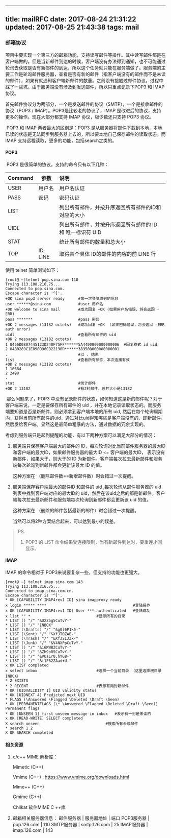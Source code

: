 
---
title: mailRFC
date: 2017-08-24 21:31:22
updated: 2017-08-25 21:43:38
tags: mail
---
	
<!-- toc --><!-- more -->

### 邮箱协议

​	项目中要实现一个第三方的邮箱功能，支持读写邮件等操作。其中读写邮件都是在客户端做的，但是当新邮件到达的时候，客户端没有办法得到通知，也不可能通过轮询去获取是否有新邮件的到达，所以这个任务就只能在服务端做了。服务端的主要工作是轮询邮件服务器，查看是否有新的邮件（指客户端没有的邮件而不是未读的邮件），如果有就通知客户端新邮件的数量。之前没有接触过邮件协议，过程中踩了一些坑。由于服务端没有涉及到发送邮件，所以只重点记录下POP3 和 IMAP 协议。

​	首先邮件协议分为两部分，一个是发送邮件的协议（SMTP），一个是接收邮件的协议（POP3 / IMAP）。POP3是比较老的协议了，IMAP 是改进后的协议，支持更多的操作。现在大部分都支持 IMAP 协议，极少数还只支持 POP3 协议。

​	POP3 和 IMAP 两者最大的区别是：POP3 是从服务器将邮件下载到本地，本地已读的状态是无法同步到服务器上去的，所以要本地自己保存邮件的读取状态。而 IMAP 支持远程读取，更多的功能，包括search之类的。

#### POP3

​	POP3 是很简单的协议。支持的命令只有以下几种：

| Command | 参数       | 说明                                |
| ------- | -------- | :-------------------------------- |
| USER    | 用户名      | 用户名认证                             |
| PASS    | 密码       | 密码认证                              |
| LIST    |          | 列出所有邮件，并按升序返回所有邮件的ID和对应的大小        |
| UIDL    |          | 列出所有邮件，并按升序返回所有邮件的 ID 和 唯一标识符 UID |
| STAT    |          | 统计所有邮件的数量和总大小                     |
| TOP     | ID  LINE | 取得某个具体 ID的邮件的内容的前 LINE 行          |

使用 telnet 简单测试如下：

```shell
[root@ ~]telnet pop.sina.com 110
Trying 113.108.216.75...
Connected to pop.sina.com.
Escape character is '^]'.
+OK sina pop3 server ready      #第一次登陆收到的信息
user ******@sina.com			#user 用户名
+OK welcome to sina mail		#成功回复 +OK (如果用户名错误，将会返回 -ERR)
pass *******					#pass 密码
+OK 2 messages (13182 octets)	#成功回复 +OK  (如果密码错误，将会返回 -ERR auth error)
uidl							#查看所有邮件的 uid
+OK 2 messages (13182 octets)
1 0466D0807445123D248F75FF******5A4400000000000006	#回复格式 id uid
2 04B0289C1E890D96C922190D******389500000000000001
.								#以 . 结束
list							#查看所有邮件，本次连接有效
+OK 2 messages (13182 octets)
1 10684
2 2498
.
stat							#统计邮件
+OK 2 13182						#有2封邮件，总共大小是13182
```

​	那么问题来了，POP3 中没有记录邮件的状态，如何知道这是新的邮件呢？对于客户端来说，一定是要保存所有邮件的 uid ，并在本地记录读取状态的。而服务端要知道是否是新邮件，则必须拿到客户端本地的所有 uid, 然后在每个轮询周期内，获得当前所有邮件的uid，通过对比uid得知哪些是客户端没有的，即新邮件，然后发给客户端。显然这是最简单粗暴的方法，通过数据的冗余实现的。

​	考虑到服务端只是起到提醒的功能，有以下两种方案可以满足大部分的情况：

 1.  服务端只保存客户端最大的邮件的 ID，每次轮询对比当前邮件服务器的最大ID 和客户端的最大ID，如果邮件服务器的最大ID <= 客户端的最大ID， 表示没有新邮件，如果大于，则大于的 ID 为新邮件。客户端每次拉去最新邮件和服务端每次轮询到新邮件都会更新该最大 ID 的值。

     这种方案在 （删除邮件数==新增邮件数）时会错过一次提醒。

2. 服务端保存客户端最大的邮件ID 和邮件的 uid ,每次轮询从邮件服务器的 uid 列表中找到客户端对应的最大ID的 uid，然后在该uid之后的都是新邮件。客户端每次拉去最新邮件和服务端每次轮询到新邮件都会更新该 uid 的值。

   这种方案在 （删除的邮件包括最新的邮件）时会错过一次提醒。

   当然可以将2种方案结合起来，可以达到最小的误差。

> PS.
>
> 1. POP3 的 LIST 命令结果受连接限制，当有新邮件到达时，要重连才回显示。

#### IMAP

IMAP 的命令相对于 POP3来说要复杂一些，但支持的功能也更强大。

```shell
[root@ ~] telnet imap.sina.com 143 
Trying 113.108.216.75...
Connected to imap.sina.com.cn.
Escape character is '^]'.
* OK [CAPABILITY IMAP4rev1 ID] sina imapproxy ready
x login ***** ****										#登陆操作
x OK [CAPABILITY IMAP4rev1 ID] User *** authenticated   #登陆成功
x list "" *								#显示所有的目录
* LIST () "/" "&UXZbg5CuTvY-"
* LIST () "/" "INBOX"
* LIST (\Drafts) "/" "&g0l6P1k5-"
* LIST (\Sent) "/" "&XfJT0ZAB-"
* LIST (\Trash) "/" "&XfJSIJZk-"
* LIST (\Junk) "/" "&V4NXPpCuTvY-"
* LIST () "/" "&i6KWBZCuTvY-"
* LIST () "/" "&Zh9oB5CuTvY-"
* LIST () "/" "&VUaLr0,hYG8-"
* LIST () "/" "&f1F62ZAad+U-"
x OK LIST completed
x select inbox							#选择一个当前目录 （这里选择根目录INBOX）
* 2 EXISTS
* 2 RECENT								#表示有两封新邮件
* OK [UIDVALIDITY 1] UID validity status
* OK [UIDNEXT 4] Predicted next UID
* FLAGS (\Answered \Flagged \Deleted \Draft \Seen)
* OK [PERMANENTFLAGS (\* \Answered \Flagged \Deleted \Draft \Seen)] Permanent flags
* OK [UNSEEN 1] first unseen message in inbox   #表示有一封是未读的
x OK [READ-WRITE] SELECT completed
X search unseen								#搜索所有未读邮件
* search 1 2
X OK SEARCH completed
```











#### 相关资源

1. c/c++ MIME 解析库：

   Mimetic (C++)

   Vmime (C++) :	https://www.vmime.org/downloads.html

   Mime++ (C++)

   Gmime (C++)

   Chilkat 软件MIME C ++库	

2. 邮箱相关服务器信息：
   邮件服务器 | 服务器地址 | 端口
   POP3服务器 | pop.126.com | 110
   SMTP服务器 | smtp.126.com | 25
   IMAP服务器 | imap.126.com | 143

   <!-- tag: mail -->
